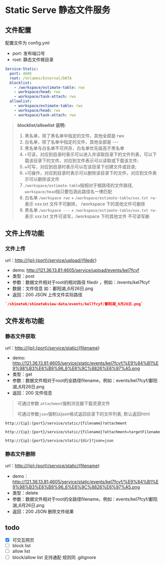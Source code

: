 # Static Serve 静态文件服务

## 文件配置

配置文件为 config.yml

* port: 发布端口号
* root: 静态文件根目录

``` yml
Service-Static:
  port: 4605
  root: /Volumes/External/DATA
  blocklist:
    - /workspace/estimate-table: rwx
    - workspace/head: rwx
    - workspace/task-attach: rwx
  allowlist:
    - workspace/estimate-table: rwx
    - workspace/head: rwx
    - workspace/task-attach: rwx
```

> **blocklist/allowlist 说明:**
>
> 1. 黑名单，除了黑名单中指定的文件，其他全部是 rwx
> 2. 白名单，除了名单中指定的文件，其他全部是 ---
> 3. 黑名单与白名单不可共存，白名单优先级高于黑名单
> 4. `r`可读，对应到目录时表示可以进入并读取目录下的文件列表，可以下载该目录下的文件，对应到文件表示可以读取或下载该文件;
> 5. `w`可写，对应到目录时表示可以在该目录下创建文件或目录;
> 6. `x`可操作，对应到目录时表示可以删除该目录下的文件，对应到文件表示可以删除该文件
> 7. `/workspace/estimate-table`指相对于根路径的文件路径, `workspace/head`指只要包涵此路径名一律匹配
> 8. 白名单 `/workspace rwx` + `/workspace/estimate-table/xxx.txt rw-` 表示 xxx.txt 文件不可删除， /workspace 下的其他文件可删除
> 9. 黑名单 `/workspace ---` + `/workspace/estimate-table/xxx.txt rw-` 表示 xxx.txt 文件可读写，/workspace 下的其他文件 不可读写删

## 文件上传功能

### 文件上传

url：<http://{ip}:{port}/service/upload/{filedir>}

* demo: <http://121.36.13.81:4605/service/upload/events/kel7fcyf>
* 类型：post
* 参数：数据文件相对于root的相对路径 filedir ，例如：/events/kel7fcyf
* 数据：文件信息 如：鄱阳湖_6月26日.png
* 返回：200 JSON 上传文件实际路径

``` json
`/shinetek/shinetekview-data/events/kel7fcyf/鄱阳湖_6月26日.png`
```

## 文件发布功能

### 静态文件获取

url：<http://{ip}:{port}/service/static/{filename>}

* demo: <http://121.36.13.81:4605/service/static/events/kel7fcyf/%E9%84%B1%E9%98%B3%E6%B9%96_6%E6%9C%8826%E6%97%A5.png>
* 类型：get
* 参数：数据文件相对于root的全路径filename，例如：events/kel7fcyf/鄱阳湖_6月26日.png
* 返回：200 文件信息

> 可通过参数 `attachment`强制浏览器下载资源文件
>
> 可通过参数`json`强制以json格式返回目录下的文件列表, 默认返回html

```text
http://{ip}:{port}/service/static/{filename}?attachment

http://{ip}:{port}/service/static/{filename}?attachment=targetFilename

http://{ip}:{port}/service/static/{dir}?json=json
```

### 静态文件删除

url：<http://{ip}:{port}/service/static/{filename>}

* demo：<http://121.36.13.81:4605/service/static/events/kel7fcyf/%E9%84%B1%E9%98%B3%E6%B9%96_6%E6%9C%8826%E6%97%A5.png>
* 类型：delete
* 参数：数据文件相对于root的全路径filename，例如：events/kel7fcyf/鄱阳湖_6月26日.png
* 返回：200 JSON 删除文件结果

## todo

* [X]   可交互网页
* [ ]   block list
* [ ]   allow list
* [ ]   block/allow list 支持通配 规则同 .gitignore
